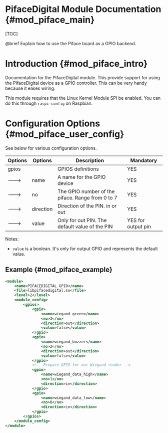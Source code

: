 PifaceDigital Module Documentation {#mod_piface_main}
=====================================================

[TOC]

@brief Explain how to use the Piface board as a GPIO backend.

Introduction {#mod_piface_intro}
=================================

Documentation for the PifaceDigital module.
This provide support for using the PifaceDigital device as a GPIO controller.
This can be very handy because it eases wiring.

This module requires that the Linux Kernel Module SPI be enabled.
You can do this through `raspi-config` on Raspbian.

Configuration Options {#mod_piface_user_config}
================================================

See below for various configuration options.


Options    | Options   | Description                                            | Mandatory
-----------|-----------|--------------------------------------------------------|-----------
gpios      |           | GPIOS definitions                                      | YES
--->       | name      | A name for the GPIO device                             | YES
--->       | no        | The GPIO number of the piface. Range from 0 to 7       | YES
--->       | direction | Direction of the PIN. in or out                        | YES
--->       | value     | Only for out PIN. The default value of the PIN         | YES for output pin

Notes:
+ `value` is a boolean. It's only for output GPIO and represents the default value.


Example {#mod_piface_example}
------------------------------

~~~~~~~~~~~~~~~~~~~~~~~~~~~~~~~~~~~~~~~~~~~~~~~~~~~.xml
<module>
    <name>PIFACEDIGITAL_GPIO</name>
    <file>libpifacedigital.so</file>
    <level>2</level>
    <module_config>
        <gpios>
            <gpio>
                <name>wiegand_green</name>
                <no>3</no>
                <direction>out</direction>
                <value>false</value>
            </gpio>
            <gpio>
                <name>wiegand_buzzer</name>
                <no>2</no>
                <direction>out</direction>
                <value>false</value>
            </gpio>
            <!-- Prepare GPIO for our Wiegand reader -->
            <gpio>
                <name>wiegand_data_high</name>
                <no>1</no>
                <direction>in</direction>
            </gpio>
            <gpio>
                <name>wiegand_data_low</name>
                <no>0</no>
                <direction>in</direction>
            </gpio>
        </gpios>
    </module_config>
</module>
~~~~~~~~~~~~~~~~~~~~~~~~~~~~~~~~~~~~~~~~~~~~~~~~~~~
